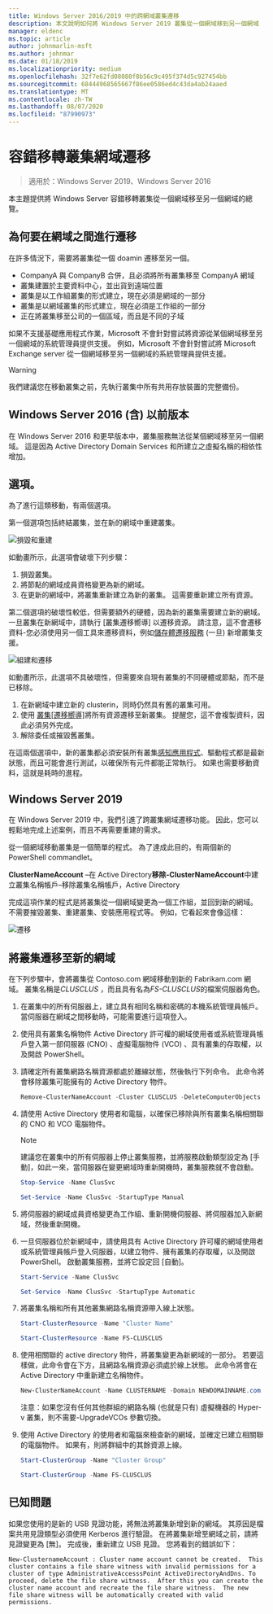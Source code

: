 ```yaml
---
title: Windows Server 2016/2019 中的跨網域叢集遷移
description: 本文說明如何將 Windows Server 2019 叢集從一個網域移到另一個網域
manager: eldenc
ms.topic: article
author: johnmarlin-msft
ms.author: johnmar
ms.date: 01/18/2019
ms.localizationpriority: medium
ms.openlocfilehash: 32f7e62fd08080f8b56c9c495f374d5c927454bb
ms.sourcegitcommit: 68444968565667f86ee0586ed4c43da4ab24aaed
ms.translationtype: MT
ms.contentlocale: zh-TW
ms.lasthandoff: 08/07/2020
ms.locfileid: "87990973"
---
```

# <a name="failover-cluster-domain-migration"></a>容錯移轉叢集網域遷移

> 適用於：Windows Server 2019、Windows Server 2016

本主題提供將 Windows Server 容錯移轉叢集從一個網域移至另一個網域的總覽。

## <a name="why-migrate-between-domains"></a>為何要在網域之間進行遷移

在許多情況下，需要將叢集從一個 doamin 遷移至另一個。

- CompanyA 與 CompanyB 合併，且必須將所有叢集移至 CompanyA 網域
- 叢集建置於主要資料中心，並出貨到遠端位置
- 叢集是以工作組叢集的形式建立，現在必須是網域的一部分
- 叢集是以網域叢集的形式建立，現在必須是工作組的一部分
- 正在將叢集移至公司的一個區域，而且是不同的子域

如果不支援基礎應用程式作業，Microsoft 不會針對嘗試將資源從某個網域移至另一個網域的系統管理員提供支援。 例如，Microsoft 不會針對嘗試將 Microsoft Exchange server 從一個網域移至另一個網域的系統管理員提供支援。

   > [!WARNING]
   > 我們建議您在移動叢集之前，先執行叢集中所有共用存放裝置的完整備份。

## <a name="windows-server-2016-and-earlier"></a>Windows Server 2016 (含) 以前版本

在 Windows Server 2016 和更早版本中，叢集服務無法從某個網域移至另一個網域。  這是因為 Active Directory Domain Services 和所建立之虛擬名稱的相依性增加。

## <a name="options"></a>選項。

為了進行這類移動，有兩個選項。

第一個選項包括終結叢集，並在新的網域中重建叢集。

![損毀和重建](media/Cross-Domain-Cluster-Migration/Cross-Cluster-Domain-Migration-1.gif)

如動畫所示，此選項會破壞下列步驟：

1. 損毀叢集。
2. 將節點的網域成員資格變更為新的網域。
3. 在更新的網域中，將叢集重新建立為新的叢集。  這需要重新建立所有資源。

第二個選項的破壞性較低，但需要額外的硬體，因為新的叢集需要建立新的網域。  一旦叢集在新網域中，請執行 [叢集遷移嚮導] 以遷移資源。 請注意，這不會遷移資料-您必須使用另一個工具來遷移資料，例如[儲存體遷移服務](../storage/storage-migration-service/overview.md) (一旦) 新增叢集支援。

![組建和遷移](media/Cross-Domain-Cluster-Migration/Cross-Cluster-Domain-Migration-2.gif)

如動畫所示，此選項不具破壞性，但需要來自現有叢集的不同硬體或節點，而不是已移除。

1. 在新網域中建立新的 clusterin，同時仍然具有舊的叢集可用。
2. 使用 [叢集[遷移嚮導]](/previous-versions/windows/it-pro/windows-server-2008-R2-and-2008/cc754481(v=ws.10))將所有資源遷移至新叢集。 提醒您，這不會複製資料，因此必須另外完成。
3. 解除委任或摧毀舊叢集。

在這兩個選項中，新的叢集都必須安裝所有叢集[感知應用程式](/previous-versions/windows/desktop/mscs/cluster-aware-applications)、驅動程式都是最新狀態，而且可能會進行測試，以確保所有元件都能正常執行。  如果也需要移動資料，這就是耗時的進程。

## <a name="windows-server-2019"></a>Windows Server 2019

在 Windows Server 2019 中，我們引進了跨叢集網域遷移功能。  因此，您可以輕鬆地完成上述案例，而且不再需要重建的需求。

從一個網域移動叢集是一個簡單的程式。 為了達成此目的，有兩個新的 PowerShell commandlet。

**ClusterNameAccount** –在 Active Directory**移除-ClusterNameAccount**中建立叢集名稱帳戶–移除叢集名稱帳戶，Active Directory

完成這項作業的程式是將叢集從一個網域變更為一個工作組，並回到新的網域。  不需要摧毀叢集、重建叢集、安裝應用程式等。 例如，它看起來會像這樣：

![遷移](media/Cross-Domain-Cluster-Migration/Cross-Cluster-Domain-Migration-3.gif)

## <a name="migrating-a-cluster-to-a-new-domain"></a>將叢集遷移至新的網域

在下列步驟中，會將叢集從 Contoso.com 網域移動到新的 Fabrikam.com 網域。  叢集名稱是*CLUSCLUS* ，而且具有名為*FS-CLUSCLUS*的檔案伺服器角色。

1. 在叢集中的所有伺服器上，建立具有相同名稱和密碼的本機系統管理員帳戶。  當伺服器在網域之間移動時，可能需要進行這項登入。
2. 使用具有叢集名稱物件 Active Directory 許可權的網域使用者或系統管理員帳戶登入第一部伺服器 (CNO) 、虛擬電腦物件 (VCO) 、具有叢集的存取權，以及開啟 PowerShell。
3. 請確定所有叢集網路名稱資源都處於離線狀態，然後執行下列命令。  此命令將會移除叢集可能擁有的 Active Directory 物件。

   ```PowerShell
   Remove-ClusterNameAccount -Cluster CLUSCLUS -DeleteComputerObjects
   ```
4. 請使用 Active Directory 使用者和電腦，以確保已移除與所有叢集名稱相關聯的 CNO 和 VCO 電腦物件。

   > [!NOTE]
   > 建議您在叢集中的所有伺服器上停止叢集服務，並將服務啟動類型設定為 [手動]，如此一來，當伺服器在變更網域時重新開機時，叢集服務就不會啟動。

   ```PowerShell
   Stop-Service -Name ClusSvc

   Set-Service -Name ClusSvc -StartupType Manual
   ```

5. 將伺服器的網域成員資格變更為工作組、重新開機伺服器、將伺服器加入新網域，然後重新開機。
6. 一旦伺服器位於新網域中，請使用具有 Active Directory 許可權的網域使用者或系統管理員帳戶登入伺服器，以建立物件、擁有叢集的存取權，以及開啟 PowerShell。 啟動叢集服務，並將它設定回 [自動]。

   ```PowerShell
   Start-Service -Name ClusSvc

   Set-Service -Name ClusSvc -StartupType Automatic
   ```
7. 將叢集名稱和所有其他叢集網路名稱資源帶入線上狀態。

   ```PowerShell
   Start-ClusterResource -Name "Cluster Name"

   Start-ClusterResource -Name FS-CLUSCLUS
   ```

8. 使用相關聯的 active directory 物件，將叢集變更為新網域的一部分。 若要這樣做，此命令會在下方，且網路名稱資源必須處於線上狀態。  此命令將會在 Active Directory 中重新建立名稱物件。

   ```PowerShell
   New-ClusterNameAccount -Name CLUSTERNAME -Domain NEWDOMAINNAME.com -UpgradeVCOs
   ```

    注意：如果您沒有任何其他群組的網路名稱 (也就是只有) 虛擬機器的 Hyper-v 叢集，則不需要-UpgradeVCOs 參數切換。

9. 使用 Active Directory 的使用者和電腦來檢查新的網域，並確定已建立相關聯的電腦物件。 如果有，則將群組中的其餘資源上線。

   ```PowerShell
   Start-ClusterGroup -Name "Cluster Group"

   Start-ClusterGroup -Name FS-CLUSCLUS
   ```

## <a name="known-issues"></a>已知問題

如果您使用的是新的 USB 見證功能，將無法將叢集新增到新的網域。  其原因是檔案共用見證類型必須使用 Kerberos 進行驗證。  在將叢集新增至網域之前，請將見證變更為 [無]。  完成後，重新建立 USB 見證。  您將看到的錯誤如下：

```
New-ClusternameAccount : Cluster name account cannot be created.  This cluster contains a file share witness with invalid permissions for a cluster of type AdministrativeAccesssPoint ActiveDirectoryAndDns. To proceed, delete the file share witness.  After this you can create the cluster name account and recreate the file share witness.  The new file share witness will be automatically created with valid permissions.
```